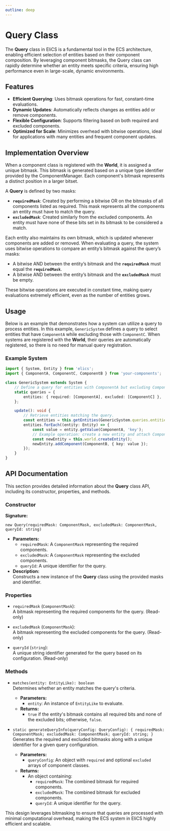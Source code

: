```yaml
---
outline: deep
---
```


# Query Class

The **Query** class in EliCS is a fundamental tool in the ECS architecture, enabling efficient selection of entities based on their component composition. By leveraging component bitmasks, the Query class can rapidly determine whether an entity meets specific criteria, ensuring high performance even in large-scale, dynamic environments.

## Features

- **Efficient Querying**: Uses bitmask operations for fast, constant-time evaluations.
- **Dynamic Updates**: Automatically reflects changes as entities add or remove components.
- **Flexible Configuration**: Supports filtering based on both required and excluded components.
- **Optimized for Scale**: Minimizes overhead with bitwise operations, ideal for applications with many entities and frequent component updates.

## Implementation Overview

When a component class is registered with the **World**, it is assigned a unique bitmask. This bitmask is generated based on a unique type identifier provided by the ComponentManager. Each component's bitmask represents a distinct position in a larger bitset.

A **Query** is defined by two masks:

- **`requiredMask`**: Created by performing a bitwise OR on the bitmasks of all components listed as required. This mask represents all the components an entity must have to match the query.
- **`excludedMask`**: Created similarly from the excluded components. An entity must have none of these bits set in its bitmask to be considered a match.

Each entity also maintains its own bitmask, which is updated whenever components are added or removed. When evaluating a query, the system uses bitwise operations to compare an entity’s bitmask against the query’s masks:

- A bitwise AND between the entity’s bitmask and the **`requiredMask`** must equal the **`requiredMask`**.
- A bitwise AND between the entity’s bitmask and the **`excludedMask`** must be empty.

These bitwise operations are executed in constant time, making query evaluations extremely efficient, even as the number of entities grows.

## Usage

Below is an example that demonstrates how a system can utilize a query to process entities. In this example, `GenericSystem` defines a query to select entities that have `ComponentA` while excluding those with `ComponentC`. When systems are registered with the **World**, their queries are automatically registered, so there is no need for manual query registration.

### Example System

```ts
import { System, Entity } from 'elics';
import { ComponentA, ComponentC, ComponentB } from 'your-components';

class GenericSystem extends System {
	// Define a query for entities with ComponentA but excluding ComponentC.
	static queries = {
		entities: { required: [ComponentA], excluded: [ComponentC] },
	};

	update(): void {
		// Retrieve entities matching the query.
		const entities = this.getEntities(GenericSystem.queries.entities);
		entities.forEach((entity: Entity) => {
			const value = entity.getValue(ComponentA, 'key');
			// Example operation: create a new entity and attach ComponentB with data.
			const newEntity = this.world.createEntity();
			newEntity.addComponent(ComponentB, { key: value });
		});
	}
}
```

## API Documentation

This section provides detailed information about the **Query** class API, including its constructor, properties, and methods.

### Constructor

**Signature:**

```
new Query(requiredMask: ComponentMask, excludedMask: ComponentMask, queryId: string)
```

- **Parameters:**
  - `requiredMask`: A `ComponentMask` representing the required components.
  - `excludedMask`: A `ComponentMask` representing the excluded components.
  - `queryId`: A unique identifier for the query.
- **Description:**  
  Constructs a new instance of the **Query** class using the provided masks and identifier.

### Properties

- `requiredMask` (`ComponentMask`):  
  A bitmask representing the required components for the query. (Read-only)

- `excludedMask` (`ComponentMask`):  
  A bitmask representing the excluded components for the query. (Read-only)

- `queryId` (`string`):  
  A unique string identifier generated for the query based on its configuration. (Read-only)

### Methods

- `matches(entity: EntityLike): boolean`  
  Determines whether an entity matches the query's criteria.

  - **Parameters:**
    - `entity`: An instance of `EntityLike` to evaluate.
  - **Returns:**
    - `true` if the entity's bitmask contains all required bits and none of the excluded bits; otherwise, `false`.

- `static generateQueryInfo(queryConfig: QueryConfig): {
  requiredMask: ComponentMask;
  excludedMask: ComponentMask;
  queryId: string;
}`  
   Generates the required and excluded bitmasks along with a unique identifier for a given query configuration.
  - **Parameters:**
    - `queryConfig`: An object with `required` and optional `excluded` arrays of component classes.
  - **Returns:**
    - An object containing:
      - `requiredMask`: The combined bitmask for required components.
      - `excludedMask`: The combined bitmask for excluded components.
      - `queryId`: A unique identifier for the query.

This design leverages bitmasking to ensure that queries are processed with minimal computational overhead, making the ECS system in EliCS highly efficient and scalable.
